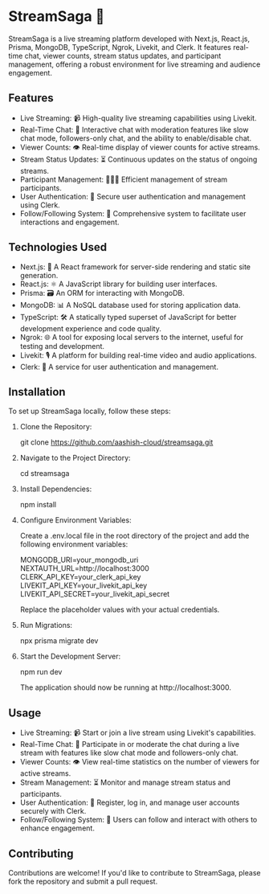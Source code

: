 # StreamSaga 🎥

StreamSaga is a live streaming platform developed with Next.js, React.js, Prisma, MongoDB, TypeScript, Ngrok, Livekit, and Clerk. It features real-time chat, viewer counts, stream status updates, and participant management, offering a robust environment for live streaming and audience engagement.

## Features

- Live Streaming: 📹 High-quality live streaming capabilities using Livekit.
- Real-Time Chat: 💬 Interactive chat with moderation features like slow chat mode, followers-only chat, and the ability to enable/disable chat.
- Viewer Counts: 👁 Real-time display of viewer counts for active streams.
- Stream Status Updates: ⏳ Continuous updates on the status of ongoing streams.
- Participant Management: 🧑‍🤝‍🧑 Efficient management of stream participants.
- User Authentication: 🔐 Secure user authentication and management using Clerk.
- Follow/Following System: 🔄 Comprehensive system to facilitate user interactions and engagement.

## Technologies Used

- Next.js: 🚀 A React framework for server-side rendering and static site generation.
- React.js: ⚛️ A JavaScript library for building user interfaces.
- Prisma: 🗃 An ORM for interacting with MongoDB.
- MongoDB: 📊 A NoSQL database used for storing application data.
- TypeScript: 🛠 A statically typed superset of JavaScript for better development experience and code quality.
- Ngrok: 🌐 A tool for exposing local servers to the internet, useful for testing and development.
- Livekit: 🎙 A platform for building real-time video and audio applications.
- Clerk: 🔑 A service for user authentication and management.

## Installation

To set up StreamSaga locally, follow these steps:

1. Clone the Repository:

    
    git clone https://github.com/aashish-cloud/streamsaga.git
    

2. Navigate to the Project Directory:

    
    cd streamsaga
    

3. Install Dependencies:

    
    npm install
    

4. Configure Environment Variables:

    Create a .env.local file in the root directory of the project and add the following environment variables:

    
    MONGODB_URI=your_mongodb_uri
    NEXTAUTH_URL=http://localhost:3000
    CLERK_API_KEY=your_clerk_api_key
    LIVEKIT_API_KEY=your_livekit_api_key
    LIVEKIT_API_SECRET=your_livekit_api_secret
    

    Replace the placeholder values with your actual credentials.

5. Run Migrations:

    
    npx prisma migrate dev
    

6. Start the Development Server:

    
    npm run dev
    

    The application should now be running at http://localhost:3000.

## Usage

- Live Streaming: 📹 Start or join a live stream using Livekit's capabilities.
- Real-Time Chat: 💬 Participate in or moderate the chat during a live stream with features like slow chat mode and followers-only chat.
- Viewer Counts: 👁 View real-time statistics on the number of viewers for active streams.
- Stream Management: ⏳ Monitor and manage stream status and participants.
- User Authentication: 🔐 Register, log in, and manage user accounts securely with Clerk.
- Follow/Following System: 🔄 Users can follow and interact with others to enhance engagement.

## Contributing

Contributions are welcome! If you'd like to contribute to StreamSaga, please fork the repository and submit a pull request. 
